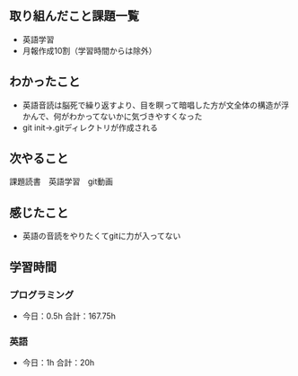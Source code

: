 ## 取り組んだこと課題一覧
- 英語学習
- 月報作成10割（学習時間からは除外）
## わかったこと
- 英語音読は脳死で繰り返すより、目を瞑って暗唱した方が文全体の構造が浮かんで、何がわかってないかに気づきやすくなった
- git init→.gitディレクトリが作成される
## 次やること
課題読書　英語学習　git動画
## 感じたこと
- 英語の音読をやりたくてgitに力が入ってない
## 学習時間
### プログラミング
- 今日：0.5h 合計：167.75h
### 英語
- 今日：1h 合計：20h